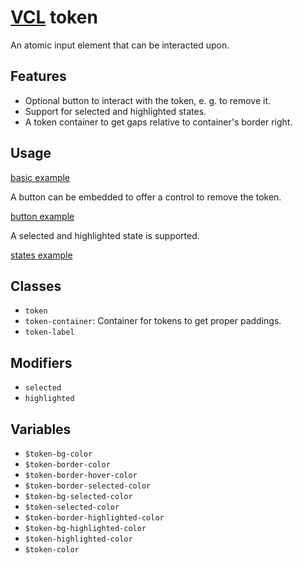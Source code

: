 # [VCL](https://vcl.github.io/) token

An atomic input element that can be interacted upon.

## Features

- Optional button to interact with the token, e.&nbsp;g. to remove it.
- Support for selected and highlighted states.
- A token container to get gaps relative to container's border right.

## Usage

[basic example](/demo/example-basic.html)

A button can be embedded to offer a control to remove the token.

[button example](/demo/example-button.html)

A selected and highlighted state is supported.

[states example](/demo/example-states.html)

## Classes

- `token`
- `token-container`: Container for tokens to get proper paddings.
- `token-label`

## Modifiers

- `selected`
- `highlighted`

## Variables

- `$token-bg-color`
- `$token-border-color`
- `$token-border-hover-color`
- `$token-border-selected-color`
- `$token-bg-selected-color`
- `$token-selected-color`
- `$token-border-highlighted-color`
- `$token-bg-highlighted-color`
- `$token-highlighted-color`
- `$token-color`
